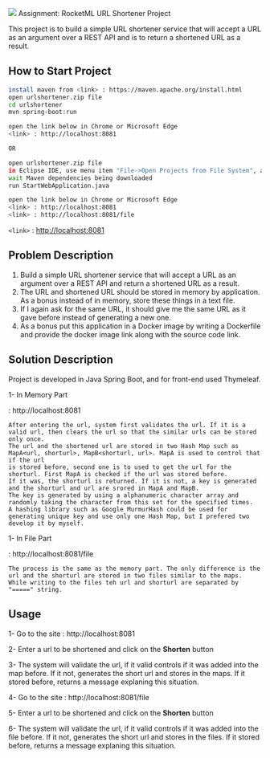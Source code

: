 ![](./src/main/resources/icon/favicon.ico) Assignment: RocketML URL Shortener Project

This project is to build a simple URL shortener service that will accept a URL as an argument over a REST API and is to
return a shortened URL as a result.


## How to Start Project
```bash
install maven from <link> : https://maven.apache.org/install.html
open urlshortener.zip file
cd urlshortener
mvn spring-boot:run

open the link below in Chrome or Microsoft Edge
<link> : http://localhost:8081

OR

open urlshortener.zip file
in Eclipse IDE, use menu item "File->Open Projects from File System", and open project
wait Maven dependencies being downloaded 
run StartWebApplication.java

open the link below in Chrome or Microsoft Edge
<link> : http://localhost:8081
<link> : http://localhost:8081/file

```


`<link>` : <http://localhost:8081>

## Problem Description

1. Build a simple URL shortener service that will accept a URL as an argument over a REST API and
return a shortened URL as a result.
2. The URL and shortened URL should be stored in memory by application. As a bonus instead of in memory, store these things in a text file.
3. If I again ask for the same URL, it should give me the same URL as it gave before instead of
generating a new one.
4. As a bonus put this application in a Docker image by writing a Dockerfile and provide the docker
image link along with the source code link.

## Solution Description

Project is developed in Java Spring Boot, and for front-end used Thymeleaf.

1- In Memory Part

<link> : http://localhost:8081

	After entering the url, system first validates the url. If it is a valid url, then clears the url so that the similar urls can be stored only once.
	The url and the shortened url are stored in two Hash Map such as MapA<url, shorturl>, MapB<shorturl, url>. MapA is used to control that if the url 
	is stored before, second one is to used to get the url for the shorturl. First MapA is checked if the url was stored before. 
	If it was, the shorturl is returned. If it is not, a key is generated and the shorturl and url are srored in MapA and MapB.
	The key is generated by using a alphanumeric character array and randomly taking the character from this set for the specified times. 
	A hashing library such as Google MurmurHash could be used for generating unique key and use only one Hash Map, but I prefered two develop it by myself.
	
1- In File Part

<link> : http://localhost:8081/file

	The process is the same as the memory part. The only difference is the url and the shorturl are stored in two files similar to the maps.
	While writing to the files teh url and shorturl are separated by "=====" string.	


## Usage

1- Go to the site <link> : http://localhost:8081

2- Enter a url to be shortened and click on the **Shorten** button

3- The system will validate the url, if it valid controls if it was added into the map before. If it not, generates the short url and stores in the maps. 
If it stored before, returns a message explaning this situation.

4- Go to the site <link> : http://localhost:8081/file

5- Enter a url to be shortened and click on the **Shorten** button

6- The system will validate the url, if it valid controls if it was added into the file before. If it not, generates the short url and stores in the files. 
If it stored before, returns a message explaning this situation.

